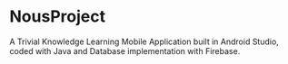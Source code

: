 # NousProject

A Trivial Knowledge Learning Mobile Application built in Android Studio, coded with Java and Database implementation with Firebase.
